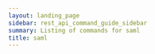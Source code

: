 ```yaml
---
layout: landing_page
sidebar: rest_api_command_guide_sidebar
summary: Listing of commands for saml
title: saml
---
```

